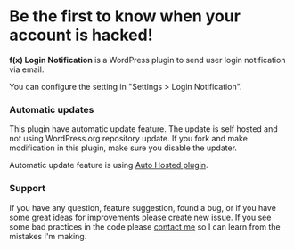 # Be the first to know when your account is hacked!

**f(x) Login Notification** is a WordPress plugin to send user login notification via email. 

You can configure the setting in "Settings > Login Notification".

### Automatic updates
This plugin have automatic update feature. The update is self hosted and not using WordPress.org repository update. If you fork and make modification in this plugin, make sure you disable the updater.

Automatic update feature is using [Auto Hosted plugin](http://autohosted.com/).

### Support
If you have any question, feature suggestion, found a bug, or if you have some great ideas for improvements please create new issue.
If you see some bad practices in the code please [contact me](http://shellcreeper.com/contact/) so I can learn from the mistakes I'm making.